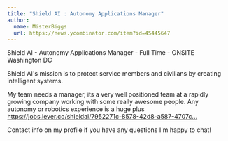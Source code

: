 ```yaml
---
title: "Shield AI : Autonomy Applications Manager"
author:
  name: MisterBiggs
  url: https://news.ycombinator.com/item?id=45445647
---
```

Shield AI - Autonomy Applications Manager - Full Time - ONSITE Washington DC

Shield AI&#x27;s mission is to protect service members and civilians by creating intelligent systems.

My team needs a manager, its a very well positioned team at a rapidly growing company working with some really awesome people. Any autonomy or robotics experience is a huge plus <a href="https:&#x2F;&#x2F;jobs.lever.co&#x2F;shieldai&#x2F;7952271c-8578-42d8-a587-4707c3eb9d0d" rel="nofollow">https:&#x2F;&#x2F;jobs.lever.co&#x2F;shieldai&#x2F;7952271c-8578-42d8-a587-4707c...</a>

Contact info on my profile if you have any questions I&#x27;m happy to chat!
<JobApplication />

